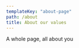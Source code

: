 ```yaml
---
templateKey: "about-page"
path: /about
title: About our values
---
```


A whole page, all about you
